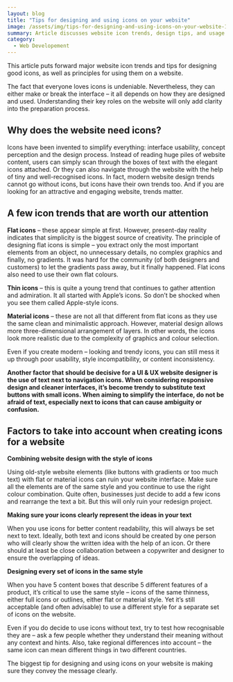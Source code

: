 ```yaml
---
layout: blog
title: "Tips for designing and using icons on your website"
image: /assets/img/tips-for-designing-and-using-icons-on-your-website-1.jpg
summary: Article discusses website icon trends, design tips, and usage principles, emphasizing simplicity, consistency, and compatibility for effective web interfaces.
category:
  - Web Developement
---
```


This article puts forward major website icon trends and tips for designing good icons, as well as principles for using them on a website.

The fact that everyone loves icons is undeniable. Nevertheless, they can either make or break the interface – it all depends on how they are designed and used. Understanding their key roles on the website will only add clarity into the preparation process. 

## Why does the website need icons?
Icons have been invented to simplify everything: interface usability, concept perception and the design process. Instead of reading huge piles of website content, users can simply scan through the boxes of text with the elegant icons attached. Or they can also navigate through the website with the help of tiny and well-recognised icons. In fact, modern website design trends cannot go without icons, but icons have their own trends too. And if you are looking for an attractive and engaging website, trends matter.

## A few icon trends that are worth our attention
**Flat icons** – these appear simple at first. However, present-day reality indicates that simplicity is the biggest source of creativity. The principle of designing flat icons is simple – you extract only the most important elements from an object, no unnecessary details, no complex graphics and finally, no gradients. It was hard for the community (of both designers and customers) to let the gradients pass away, but it finally happened. Flat icons also need to use their own flat colours.

**Thin icons** – this is quite a young trend that continues to gather attention and admiration. It all started with Apple’s icons. So don’t be shocked when you see them called Apple-style icons.

**Material icons** – these are not all that different from flat icons as they use the same clean and minimalistic approach. However, material design allows more three-dimensional arrangement of layers. In other words, the icons look more realistic due to the complexity of graphics and colour selection.

Even if you create modern – looking and trendy icons, you can still mess it up through poor usability, style incompatibility, or content inconsistency. 

**Another factor that should be decisive for a UI & UX website designer is the use of text next to navigation icons. When considering responsive design and cleaner interfaces, it’s become trendy to substitute text buttons with small icons. When aiming to simplify the interface, do not be afraid of text, especially next to icons that can cause ambiguity or confusion.**

## Factors to take into account when creating icons for a website
**Combining website design with the style of icons**

Using old-style website elements (like buttons with gradients or too much text) with flat or material icons can ruin your website interface. Make sure all the elements are of the same style and you continue to use the right colour combination. Quite often, businesses just decide to add a few icons and rearrange the text a bit. But this will only ruin your redesign project.

**Making sure your icons clearly represent the ideas in your text**

When you use icons for better content readability, this will always be set next to text. Ideally, both text and icons should be created by one person who will clearly show the written idea with the help of an icon. Or there should at least be close collaboration between a copywriter and designer to ensure the overlapping of ideas.

**Designing every set of icons in the same style**

When you have 5 content boxes that describe 5 different features of a product, it’s critical to use the same style – icons of the same thinness, either full icons or outlines, either flat or material style. Yet it’s still acceptable (and often advisable) to use a different style for a separate set of icons on the website.

Even if you do decide to use icons without text, try to test how recognisable they are – ask a few people whether they understand their meaning without any context and hints. Also, take regional differences into account – the same icon can mean different things in two different countries.

The biggest tip for designing and using icons on your website is making sure they convey the message clearly.
